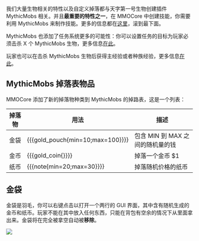 我们大量生物相关的特性以及自定义掉落都与天字第一号生物创建插件 MythicMobs 相关。并且**最重要的特性之一**，在 MMOCore 中创建技能，你需要利用 MythicMobs 来制作技能。更多的信息都在[这里](Skills-Folder)，滚到最下面。

MythicMobs 也添加了任务系统更多的可能性：你可以设置任务的目标为玩家必须击杀 X 个 MythicMobs 生物，更多信息[在此](Quest-Folder)。

玩家也可以在击杀 MythicMobs 生物后获得主经验或者种族经验，更多信息[在此](Custom-Professions)。

## MythicMobs 掉落表物品
MMOCore 添加了新的掉落物种类到 MythicMobs 的掉路表，这是一个列表：

| 掉落物 | 用法 | 描述 |
| - | - | - |
| 金袋 | {{{gold_pouch{min=10;max=100}}}} | 包含 MIN 到 MAX 之间的随机量的钱 |
| 金币| {{{gold_coin{}}}} | 掉落一个金币 $1 |
| 纸币 | {{{note{min=20;max=30}}}} | 掉落随机价格的纸币 |

## 金袋
金袋是羽毛，你可以右键点击以打开一个两行的 GUI 界面，其中含有随机生成的金币和纸币。玩家不能在其中放入任何东西，只能在背包有空余的情况下从里面拿出来。金袋将在完全被拿空自动被**移除**。

![](https://i.imgur.com/5aGwNQw.gif)